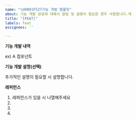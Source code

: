 ```yaml
---
name: "\U0001F527기능 개발 템플릿"
about: 기능 개발 완료에 대해서 알림 및 설명이 필요한 경우 사용합니다.개
title: "[FEAT]"
labels: feat
assignees: ''

---
```


**기능 개발 내역**

ex) A 컴포넌트

**기능 개발 설명(선택)**

추가적인 설명이 필요할 시 설명합니다.
 
**레퍼런스**

1. 레퍼런스가 있을 시 나열해주세요
2.
3.
4.
